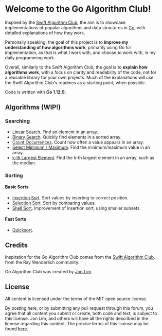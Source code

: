 # Welcome to the Go Algorithm Club!

Inspired by the [Swift Algorithm Club](https://github.com/raywenderlich/swift-algorithm-club), the aim is to showcase implementations of popular algorithms and data structures in [Go](https://golang.org/), with detailed explanations of how they work.

Personally speaking, the goal of this project is to **improve my understanding of how algorithms work**, primarily using Go for implementation, as that is what I work with, and choose to work with, in my daily programming work.

Overall, similarly to the Swift Algorithm Club, the goal is to **explain how algorithms work**, with a focus on clarity and readability of the code, not for a reusable library for your own projects. Much of the explanations will use the Swift Algorithm Club's readmes as a starting point, when possible.

Code is written with **Go 1.12.9**.

## Algorithms (WIP!)

### Searching

- [Linear Search](Algorithms/Searching/Linear-Search/). Find an element in an array.
- [Binary Search](Algorithms/Searching/Binary-Search/). Quickly find elements in a sorted array.
- [Count Occurrences](Algorithms/Searching/Count-Occurrences/). Count how often a value appears in an array.
- [Select Minimum / Maximum](Algorithms/Searching/Select-Minimum-Maximum/). Find the minimum/maximum value in an array.
- [k-th Largest Element](Algorithms/Searching/Kth-Largest-Element/). Find the k-th largest element in an array, such as the median.

### Sorting

#### Basic Sorts

- [Insertion Sort](Algorithms/Sorting/Insertion-Sort/). Sort values by inserting to correct position.
- [Selection Sort](Algorithms/Sorting/Selection-Sort/). Sort by comparing values.
- [Shell Sort](Algorithms/Sorting/Shell-Sort). Improvement of insertion sort, using smaller subsets.

#### Fast Sorts

- [Quicksort](Algorithms/Sorting/Quicksort/).

## Credits

Inspiration for the Go Algorithm Club comes from the [Swift Algorithm Club](https://github.com/raywenderlich/swift-algorithm-club), from the Ray Wenderlich community.

Go Algorithm Club was created by [Jon Lim](https://jonlim.ca/).

## License

All content is licensed under the terms of the MIT open source license.

By posting here, or by submitting any pull request through this forum, you agree that all content you submit or create, both code and text, is subject to this license. Jon Lim, and others will have all the rights described in the license regarding this content.  The precise terms of this license may be found [here](https://github.com/JonLim/go-algorithm-club/blob/master/LICENSE).
